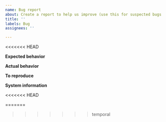 ```yaml
---
name: Bug report
about: Create a report to help us improve (use this for suspected bugs only, if not sure, open a regular issue below)
title: ''
labels: Bug
assignees: ''

---
```


<<<<<<< HEAD
<!-- This issue tracker is only for technical issues related to Dash Core.

General dash questions and/or support requests are best directed to the Dash Forum at https://www.dash.org/forum/

For reporting security issues, please read instructions at https://www.dash.org/bug-bounty/
=======
<!-- This issue tracker is only for technical issues related to Hootchain Core.

General hoot questions and/or support requests are best directed to the Hootchain Forum at https://www.hoot.org/forum/

For reporting security issues, please read instructions at https://www.hoot.org/bug-bounty/
>>>>>>> temporal

If the node is "stuck" during sync or giving "block checksum mismatch" errors, please ensure your hardware is stable by running memtest and observe CPU temperature with a load-test tool such as linpack before creating an issue! -->

<!-- Describe the issue -->

**Expected behavior**

<!--- What behavior did you expect? -->

**Actual behavior**

<!--- What was the actual behavior (provide screenshots if the issue is GUI-related)? -->

**To reproduce**

<!--- How reliably can you reproduce the issue, what are the steps to do so? -->

**System information**

<<<<<<< HEAD
<!-- What version of Dash Core are you using, where did you get it (website, self-compiled, etc)? -->
=======
<!-- What version of Hootchain Core are you using, where did you get it (website, self-compiled, etc)? -->
>>>>>>> temporal

<!-- What type of machine are you observing the error on (OS/CPU and disk type)? -->

<!-- GUI-related issue? What is your operating system and its version? If Linux, what is your desktop environment and graphical shell? -->

<!-- Any extra information that might be useful in the debugging process. -->
<!--- This is normally the contents of a `debug.log` or `config.log` file. Raw text or a link to a pastebin type site are preferred. -->
